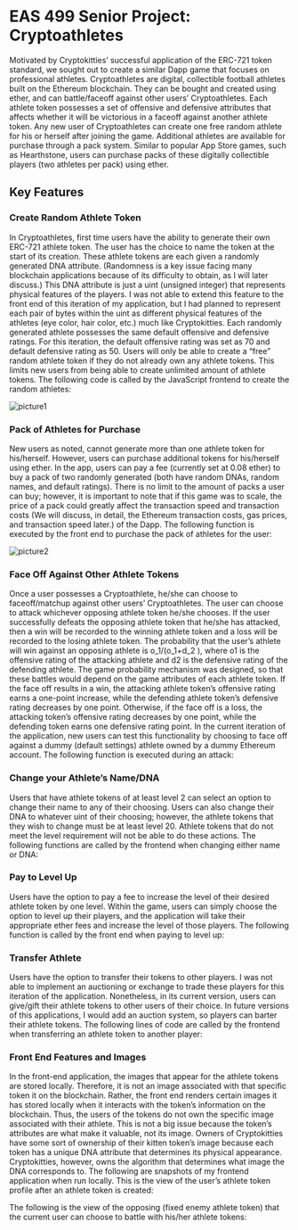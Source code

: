 # EAS 499 Senior Project: Cryptoathletes

Motivated by Cryptokitties’ successful application of the ERC-721 token standard, we sought out to create a similar Dapp game that focuses on professional athletes. Cryptoathletes are digital, collectible football athletes built on the Ethereum blockchain. They can be bought and created using ether, and can battle/faceoff against other users’ Cryptoathletes. Each athlete token possesses a set of offensive and defensive attributes that affects whether it will be victorious in a faceoff against another athlete token. Any new user of Cryptoathletes can create one free random athlete for his or herself after joining the game. Additional athletes are available for purchase through a pack system. Similar to popular App Store games, such as Hearthstone, users can purchase packs of these digitally collectible players (two athletes per pack) using ether. 

## Key Features 

### Create Random Athlete Token

In Cryptoathletes, first time users have the ability to generate their own ERC-721 athlete token. The user has the choice to name the token at the start of its creation. These athlete tokens are each given a randomly generated DNA attribute. (Randomness is a key issue facing many blockchain applications because of its difficulty to obtain, as I will later discuss.) This DNA attribute is just a uint (unsigned integer) that represents physical features of the players. I was not able to extend this feature to the front end of this iteration of my application, but I had planned to represent each pair of bytes within the uint as different physical features of the athletes (eye color, hair color, etc.) much like Cryptokitties. Each randomly generated athlete possesses the same default offensive and defensive ratings. For this iteration, the default offensive rating was set as 70 and default defensive rating as 50. Users will only be able to create a “free” random athlete token if they do not already own any athlete tokens. This limits new users from being able to create unlimited amount of athlete tokens. The following code is called by the JavaScript frontend to create the random athletes:

![picture1](https://user-images.githubusercontent.com/10999750/41308986-42239296-6e32-11e8-8fad-4f05e070d9a4.png)

### Pack of Athletes for Purchase

New users as noted, cannot generate more than one athlete token for his/herself. However, users can purchase additional tokens for his/herself using ether. In the app, users can pay a fee (currently set at 0.08 ether) to buy a pack of two randomly generated (both have random DNAs, random names, and default ratings). There is no limit to the amount of packs a user can buy; however, it is important to note that if this game was to scale, the price of a pack could greatly affect the transaction speed and transaction costs (We will discuss, in detail, the Ethereum transaction costs, gas prices, and transaction speed later.) of the Dapp. The following function is executed by the front end to purchase the pack of athletes for the user:

![picture2](https://user-images.githubusercontent.com/10999750/41309317-586db09e-6e33-11e8-9e31-c05cd68f1b9e.png)

### Face Off Against Other Athlete Tokens

Once a user possesses a Cryptoathlete, he/she can choose to faceoff/matchup against other users’ Cryptoathletes. The user can choose to attack whichever opposing athlete token he/she chooses. If the user successfully defeats the opposing athlete token that he/she has attacked, then a win will be recorded to the winning athlete token and a loss will be recorded to the losing athlete token. The probability that the user’s athlete will win against an opposing athlete is o_1/(o_1+d_2 ), where o1 is the offensive rating of the attacking athlete and d2 is the defensive rating of the defending athlete. The game probability mechanism was designed, so that these battles would depend on the game attributes of each athlete token. If the face off results in a win, the attacking athlete token’s offensive rating earns a one-point increase, while the defending athlete token’s defensive rating decreases by one point. Otherwise, if the face off is a loss, the attacking token’s offensive rating decreases by one point, while the defending token earns one defensive rating point. In the current iteration of the application, new users can test this functionality by choosing to face off against a dummy (default settings) athlete owned by a dummy Ethereum account. The following function is executed during an attack:



### Change your Athlete’s Name/DNA

Users that have athlete tokens of at least level 2 can select an option to change their name to any of their choosing. Users can also change their DNA to whatever uint of their choosing; however, the athlete tokens that they wish to change must be at least level 20. Athlete tokens that do not meet the level requirement will not be able to do these actions. The following functions are called by the frontend when changing either name or DNA:

### Pay to Level Up

Users have the option to pay a fee to increase the level of their desired athlete token by one level. Within the game, users can simply choose the option to level up their players, and the application will take their appropriate ether fees and increase the level of those players. The following function is called by the front end when paying to level up:

### Transfer Athlete

Users have the option to transfer their tokens to other players. I was not able to implement an auctioning or exchange to trade these players for this iteration of the application. Nonetheless, in its current version, users can give/gift their athlete tokens to other users of their choice. In future versions of this applications, I would add an auction system, so players can barter their athlete tokens. The following lines of code are called by the frontend when transferring an athlete token to another player:


### Front End Features and Images

In the front-end application, the images that appear for the athlete tokens are stored locally. Therefore, it is not an image associated with that specific token it on the blockchain. Rather, the front end renders certain images it has stored locally when it interacts with the token’s information on the blockchain. Thus, the users of the tokens do not own the specific image associated with their athlete. This is not a big issue because the token’s attributes are what make it valuable, not its image. Owners of Cryptokitties have some sort of ownership of their kitten token’s image because each token has a unique DNA attribute that determines its physical appearance. Cryptokitties, however, owns the algorithm that determines what image the DNA corresponds to. The following are snapshots of my frontend application when run locally. This is the view of the user’s athlete token profile after an athlete token is created:

The following is the view of the opposing (fixed enemy athlete token) that the current user can choose to battle with his/her athlete tokens:


